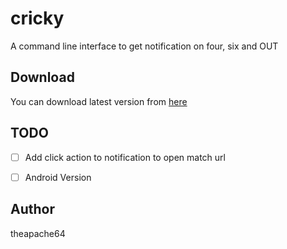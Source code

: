 # cricky
A command line interface to get notification on four, six and OUT

## Download

You can download latest version from [here](https://github.com/theapache64/cricky/releases)

## TODO

- [ ] Add click action to notification to open match url
- [ ] Android Version


## Author

theapache64